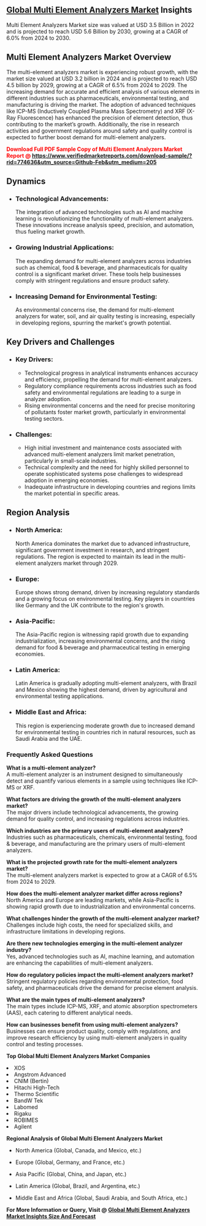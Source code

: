 <h2><a href="https://www.verifiedmarketreports.com/download-sample/?rid=774636&amp;utm_source=Github&amp;utm_medium=205" target="_blank">Global Multi Element Analyzers Market</a> Insights</h2><p>Multi Element Analyzers Market size was valued at USD 3.5 Billion in 2022 and is projected to reach USD 5.6 Billion by 2030, growing at a CAGR of 6.0% from 2024 to 2030.</p><p><h2>Multi Element Analyzers Market Overview</h2> <p>The multi-element analyzers market is experiencing robust growth, with the market size valued at USD 3.2 billion in 2024 and is projected to reach USD 4.5 billion by 2029, growing at a CAGR of 6.5% from 2024 to 2029. The increasing demand for accurate and efficient analysis of various elements in different industries such as pharmaceuticals, environmental testing, and manufacturing is driving the market. The adoption of advanced techniques like ICP-MS (Inductively Coupled Plasma Mass Spectrometry) and XRF (X-Ray Fluorescence) has enhanced the precision of element detection, thus contributing to the market’s growth. Additionally, the rise in research activities and government regulations around safety and quality control is expected to further boost demand for multi-element analyzers. <strong><p><span class=""><span style="color: #ff0000;"><strong>Download Full PDF Sample Copy of Multi Element Analyzers Market Report</strong> @ </span><a href="https://www.verifiedmarketreports.com/download-sample/?rid=774636&amp;utm_source=Github-Feb&amp;utm_medium=205" target="_blank">https://www.verifiedmarketreports.com/download-sample/?rid=774636&amp;utm_source=Github-Feb&amp;utm_medium=205</a></span></p></strong></p> <h2>Dynamics</h2> <ul> <li><h3>Technological Advancements:</h3> The integration of advanced technologies such as AI and machine learning is revolutionizing the functionality of multi-element analyzers. These innovations increase analysis speed, precision, and automation, thus fueling market growth.</li> <li><h3>Growing Industrial Applications:</h3> The expanding demand for multi-element analyzers across industries such as chemical, food & beverage, and pharmaceuticals for quality control is a significant market driver. These tools help businesses comply with stringent regulations and ensure product safety.</li> <li><h3>Increasing Demand for Environmental Testing:</h3> As environmental concerns rise, the demand for multi-element analyzers for water, soil, and air quality testing is increasing, especially in developing regions, spurring the market's growth potential.</li> </ul> <h2>Key Drivers and Challenges</h2> <ul> <li><h3>Key Drivers:</h3> <ul> <li>Technological progress in analytical instruments enhances accuracy and efficiency, propelling the demand for multi-element analyzers.</li> <li>Regulatory compliance requirements across industries such as food safety and environmental regulations are leading to a surge in analyzer adoption.</li> <li>Rising environmental concerns and the need for precise monitoring of pollutants foster market growth, particularly in environmental testing sectors.</li> </ul> </li> <li><h3>Challenges:</h3> <ul> <li>High initial investment and maintenance costs associated with advanced multi-element analyzers limit market penetration, particularly in small-scale industries.</li> <li>Technical complexity and the need for highly skilled personnel to operate sophisticated systems pose challenges to widespread adoption in emerging economies.</li> <li>Inadequate infrastructure in developing countries and regions limits the market potential in specific areas.</li> </ul> </li> </ul> <h2>Region Analysis</h2> <ul> <li><h3>North America:</h3> North America dominates the market due to advanced infrastructure, significant government investment in research, and stringent regulations. The region is expected to maintain its lead in the multi-element analyzers market through 2029.</li> <li><h3>Europe:</h3> Europe shows strong demand, driven by increasing regulatory standards and a growing focus on environmental testing. Key players in countries like Germany and the UK contribute to the region's growth.</li> <li><h3>Asia-Pacific:</h3> The Asia-Pacific region is witnessing rapid growth due to expanding industrialization, increasing environmental concerns, and the rising demand for food & beverage and pharmaceutical testing in emerging economies.</li> <li><h3>Latin America:</h3> Latin America is gradually adopting multi-element analyzers, with Brazil and Mexico showing the highest demand, driven by agricultural and environmental testing applications.</li> <li><h3>Middle East and Africa:</h3> This region is experiencing moderate growth due to increased demand for environmental testing in countries rich in natural resources, such as Saudi Arabia and the UAE.</li> </ul> <h3>Frequently Asked Questions</h3> <p><strong>What is a multi-element analyzer?</strong><br> A multi-element analyzer is an instrument designed to simultaneously detect and quantify various elements in a sample using techniques like ICP-MS or XRF.</p> <p><strong>What factors are driving the growth of the multi-element analyzers market?</strong><br> The major drivers include technological advancements, the growing demand for quality control, and increasing regulations across industries.</p> <p><strong>Which industries are the primary users of multi-element analyzers?</strong><br> Industries such as pharmaceuticals, chemicals, environmental testing, food & beverage, and manufacturing are the primary users of multi-element analyzers.</p> <p><strong>What is the projected growth rate for the multi-element analyzers market?</strong><br> The multi-element analyzers market is expected to grow at a CAGR of 6.5% from 2024 to 2029.</p> <p><strong>How does the multi-element analyzer market differ across regions?</strong><br> North America and Europe are leading markets, while Asia-Pacific is showing rapid growth due to industrialization and environmental concerns.</p> <p><strong>What challenges hinder the growth of the multi-element analyzer market?</strong><br> Challenges include high costs, the need for specialized skills, and infrastructure limitations in developing regions.</p> <p><strong>Are there new technologies emerging in the multi-element analyzer industry?</strong><br> Yes, advanced technologies such as AI, machine learning, and automation are enhancing the capabilities of multi-element analyzers.</p> <p><strong>How do regulatory policies impact the multi-element analyzers market?</strong><br> Stringent regulatory policies regarding environmental protection, food safety, and pharmaceuticals drive the demand for precise element analysis.</p> <p><strong>What are the main types of multi-element analyzers?</strong><br> The main types include ICP-MS, XRF, and atomic absorption spectrometers (AAS), each catering to different analytical needs.</p> <p><strong>How can businesses benefit from using multi-element analyzers?</strong><br> Businesses can ensure product quality, comply with regulations, and improve research efficiency by using multi-element analyzers in quality control and testing processes.</p> </p><p><strong>Top Global Multi Element Analyzers Market Companies</strong></p><div data-test-id=""><p><li>XOS</li><li> Angstrom Advanced</li><li> CNIM (Bertin)</li><li> Hitachi High-Tech</li><li> Thermo Scientific</li><li> BandW Tek</li><li> Labomed</li><li> Rigaku</li><li> ROBIMES</li><li> Agilent</li></p><div><strong>Regional Analysis of&nbsp;Global Multi Element Analyzers Market</strong></div><ul><li dir="ltr"><p dir="ltr">North America&nbsp;(Global, Canada, and Mexico, etc.)</p></li><li dir="ltr"><p dir="ltr">Europe (Global, Germany, and France, etc.)</p></li><li dir="ltr"><p dir="ltr">Asia Pacific&nbsp;(Global, China, and Japan, etc.)</p></li><li dir="ltr"><p dir="ltr">Latin America&nbsp;(Global, Brazil, and Argentina, etc.)</p></li><li dir="ltr">Middle East and Africa&nbsp;(Global, Saudi Arabia, and South Africa, etc.)</li></ul><p><strong>For More Information or Query, Visit @&nbsp;</strong><strong><a href="https://www.verifiedmarketreports.com/product/multi-element-analyzers-market/?utm_source=Github&amp;utm_medium=205" target="_blank">Global Multi Element Analyzers Market Insights Size And Forecast</a></strong></p></div>
